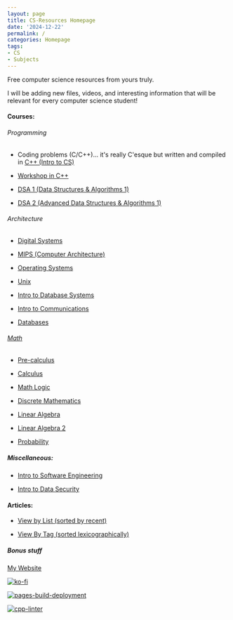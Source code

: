 ```yaml
---
layout: page
title: CS-Resources Homepage
date: '2024-12-22'
permalink: /
categories: Homepage
tags:
- CS
- Subjects
---
```


Free computer science resources from yours truly.

I will be adding new files, videos, and interesting information that will be relevant for every computer science student!


#### Courses: 

###### Programming

* Coding problems (C/C++)... it's really C'esque but written and compiled in  [C++ (Intro to CS)](https://cs.aviparshan.com/CS-Resources/intro_cs/)

* [Workshop in C++](https://cs.aviparshan.com/CS-Resources/cpp_workshop)

* [DSA 1 (Data Structures & Algorithms 1)](https://cs.aviparshan.com/CS-Resources/data_struct/)

* [DSA 2 (Advanced Data Structures & Algorithms 1)](https://cs.aviparshan.com/CS-Resources/data_struct2/)

###### Architecture

* [Digital Systems](https://cs.aviparshan.com/CS-Resources/DigitalSystems/)

* [MIPS (Computer Architecture)](https://cs.aviparshan.com/CS-Resources/mips/)

* [Operating Systems](https://cs.aviparshan.com/os)

* [Unix](https://cs.aviparshan.com/unix/)

* [Intro to Database Systems](https://cs.aviparshan.com/databases/)

* [Intro to Communications](https://cs.aviparshan.com/comms)

* [Databases](https://cs.aviparshan.com/databases)

###### [Math](https://cs.aviparshan.com/CS-Resources/math/)

* [Pre-calculus](https://cs.aviparshan.com/CS-Resources/math/precalculus)

* [Calculus](https://cs.aviparshan.com/CS-Resources/math/calculus)

* [Math Logic](https://cs.aviparshan.com/CS-Resources/math/logic)

* [Discrete Mathematics](https://cs.aviparshan.com/math/discrete/)

* [Linear Algebra](https://cs.aviparshan.com/CS-Resources/math/linearalgebra)

* [Linear Algebra 2](https://cs.aviparshan.com/math/linearalgebra2/)

* [Probability](https://cs.aviparshan.com/math/probability/)

##### Miscellaneous:

* [Intro to Software Engineering](https://cs.aviparshan.com/software_eng)

* [Intro to Data Security](https://cs.aviparshan.com/CS-Resources/intro_sec)

#### Articles: 

* [View by List (sorted by recent)](https://cs.aviparshan.com/blog)

* [View By Tag (sorted lexicographically)](https://cs.aviparshan.com/tags)


##### Bonus stuff

[My Website](https://www.aviparshan.com/)

[![ko-fi](https://ko-fi.com/img/githubbutton_sm.svg)](https://ko-fi.com/J3J81LRFO)

[![pages-build-deployment](https://github.com/avipars/CS-Resources/actions/workflows/pages/pages-build-deployment/badge.svg)](https://github.com/avipars/CS-Resources/actions/workflows/pages/pages-build-deployment)

[![cpp-linter](https://github.com/cpp-linter/cpp-linter-action/actions/workflows/cpp-linter.yml/badge.svg)](https://github.com/cpp-linter/cpp-linter-action/actions/workflows/cpp-linter.yml)